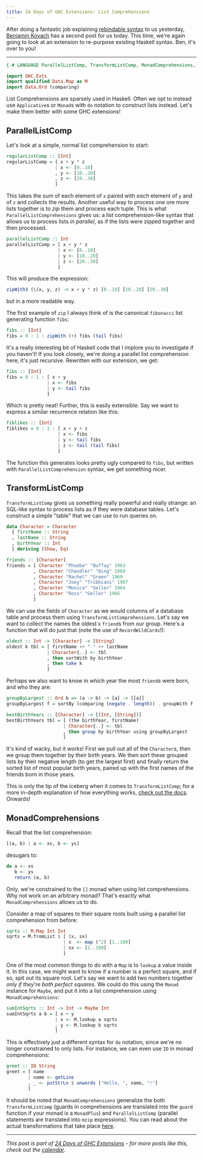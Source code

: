 ```yaml
---
title: 24 Days of GHC Extensions: List Comprehensions
---
```


After doing a fantastic job explaining [rebindable syntax](/guest-posts/2014-12-06-rebindable-syntax.html) to us yesterday, [Benjamin Kovach](http://kovach.me) has a second post for us today. This time, we're again going to look at an extension to re-purpose existing Haskell syntax. Ben, it's over to you!

---

```haskell
{-# LANGUAGE ParallelListComp, TransformListComp, MonadComprehensions, RecordWildCards #-}

import GHC.Exts
import qualified Data.Map as M
import Data.Ord (comparing)
```

List Comprehensions are sparsely used in Haskell. Often we opt to instead use `Applicative`s or `Monad`s with `do` notation to construct lists instead. Let's make them better with some GHC extensions!

## ParallelListComp

Let's look at a simple, normal list comprehension to start:

```haskell
regularListComp :: [Int]
regularListComp = [ x + y * z
                  | x <- [0..10]
                  , y <- [10..20]
                  , z <- [20..30]
                  ]
```

This takes the sum of each element of `x` paired with *each* element of `y` and of `z` and collects the results. Another useful way to process one ore more lists together is to *zip* them and process each tuple. This is what `ParallelListComprehensions` gives us: a list comprehension-like syntax that allows us to process lists *in parallel*, as if the lists were zipped together and then processed.

```haskell
parallelListComp :: Int
parallelListComp = [ x + y * z
                   | x <- [0..10]
                   | y <- [10..20]
                   | z <- [20..30]
                   ]
```

This will produce the expression:

```haskell
zipWith3 (\(x, y, z) -> x + y * z) [0..10] [10..20] [20..30]
```

but in a more readable way.

The first example of `zip` I always think of is the canonical `fibonacci` list generating function `fibs`:

```haskell
fibs :: [Int]
fibs = 0 : 1 : zipWith (+) fibs (tail fibs)
```

It's a really interesting bit of Haskell code that I implore you to investigate if you haven't! If you look closely, we're doing a parallel list comprehension here, it's just recursive. Rewritten with our extension, we get:

```haskell
fibs :: [Int]
fibs = 0 : 1 : [ x + y
               | x <- fibs
               | y <- tail fibs
               ]
```

Which is pretty neat! Further, this is easily extensible. Say we want to express a similar recurrence relation like this:

```haskell
fiblikes :: [Int]
fiblikes = 0 : 1 : [ x + y + z
                   | x <- fibs
                   | y <- tail fibs
                   | z <- tail (tail fibs)
                   ]
```

The function this generates looks pretty ugly compared to `fibs`, but written with `ParallelListComprehension` syntax, we get something nicer.

## TransformListComp

`TransformListComp` gives us something really powerful and really strange: an SQL-like syntax to process lists as if they were database tables. Let's construct a simple "table" that we can use to run queries on.

```haskell
data Character = Character
  { firstName :: String
  , lastName :: String
  , birthYear :: Int
  } deriving (Show, Eq)

friends :: [Character]
friends = [ Character "Phoebe" "Buffay" 1963
          , Character "Chandler" "Bing" 1969
          , Character "Rachel" "Green" 1969
          , Character "Joey" "Tribbiani" 1967
          , Character "Monica" "Geller" 1964
          , Character "Ross" "Geller" 1966
          ]
```

We can use the fields of `Character` as we would columns of a database table and process them using  `TransformListComprehensions`. Let's say we want to collect the names the oldest `k` `friend`s from our group. Here's a function that will do just that (note the use of `RecordWildCards`!):

```haskell
oldest :: Int -> [Character] -> [String]
oldest k tbl = [ firstName ++ " " ++ lastName
               | Character{..} <- tbl
               , then sortWith by birthYear
               , then take k
               ]
```

Perhaps we also want to know in which year the most `friend`s were born, and who they are:

```haskell
groupByLargest :: Ord b => (a -> b) -> [a] -> [[a]]
groupByLargest f = sortBy (comparing (negate . length)) . groupWith f

bestBirthYears :: [Character] -> [(Int, [String])]
bestBirthYears tbl = [ (the birthYear, firstName)
                     | Character{..} <- tbl
                     , then group by birthYear using groupByLargest
                     ]
```

It's kind of wacky, but it works! First we pull out all of the `Character`s, then we group them together by their birth years. We then sort these grouped lists by their negative length (to get the largest first) and finally return the sorted list of most popular birth years, paired up with the first names of the friends born in those years.

This is only the tip of the iceberg when it comes to `TransformListComp`; for a more in-depth explanation of how everything works, [check out the docs](https://downloads.haskell.org/~ghc/7.8.3/docs/html/users_guide/syntax-extns.html#generalised-list-comprehensions). Onwards!

## MonadComprehensions

Recall that the list comprehension:

```haskell
[(a, b) | a <- xs, b <- ys]
```

desugars to:

```haskell
do a <- xs
   b <- ys
   return (a, b)
```

Only, we're constrained to the `[]` monad when using list comprehensions. Why not work on an arbitrary monad? That's exactly what `MonadComprehensions` allows us to do.

Consider a map of squares to their square roots built using a parallel list comprehension from before:

```haskell
sqrts :: M.Map Int Int
sqrts = M.fromList $ [ (x, sx)
                     | x  <- map (^2) [1..100]
                     | sx <- [1..100]
                     ]
```

One of the most common things to do with a `Map` is to `lookup` a value inside it. In this case, we might want to know if a number is a perfect square, and if so, spit out its square root. Let's say we want to add two numbers together *only if they're both perfect squares*. We could do this using the `Monad` instance for `Maybe`, and put it into a list comprehension using `MonadComprehensions`:

```haskell
sumIntSqrts :: Int -> Int -> Maybe Int
sumIntSqrts a b = [ x + y
                  | x <- M.lookup a sqrts
                  , y <- M.lookup b sqrts
                  ]
```

This is effectively just a different syntax for `do` notation, since we're no longer constrained to only lists. For instance, we can even use `IO` in monad comprehensions:

```haskell
greet :: IO String
greet = [ name
        | name <- getLine
        , _ <- putStrLn $ unwords ["Hello, ", name, "!"]
        ]
```

It should be noted that `MonadComprehensions` generalize the both `TransformListComp` (guards in comprehensions are translated into the `guard` function if your monad is a `MonadPlus`) and `ParallelListComp` (parallel statements are translated into `mzip` expressions). You can read about the actual transformations that take place [here](https://downloads.haskell.org/~ghc/7.8.3/docs/html/users_guide/syntax-extns.html#monad-comprehensions).

----

*This post is part of
[24 Days of GHC Extensions](/pages/2014-12-01-24-days-of-ghc-extensions.html) -
for more posts like this, check out the
[calendar](/pages/2014-12-01-24-days-of-ghc-extensions.html)*.
